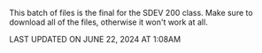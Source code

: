 This batch of files is the final for the SDEV 200 class. Make sure to download all of the files, otherwise it won't work at all.

LAST UPDATED ON JUNE 22, 2024 AT 1:08AM
